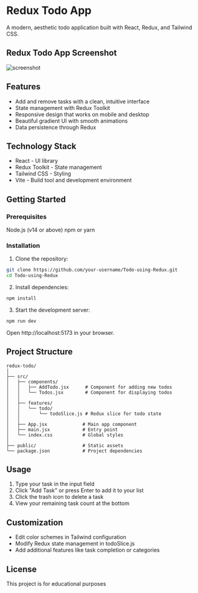 # Redux Todo App
A modern, aesthetic todo application built with React, Redux, and Tailwind CSS.

## Redux Todo App Screenshot
![screenshot](https://i.postimg.cc/HnsLhk3B/Screenshot-2025-05-29-205258.png)

## Features
- Add and remove tasks with a clean, intuitive interface
- State management with Redux Toolkit
- Responsive design that works on mobile and desktop
- Beautiful gradient UI with smooth animations
- Data persistence through Redux


## Technology Stack
- React - UI library
- Redux Toolkit - State management
- Tailwind CSS - Styling
- Vite - Build tool and development environment


## Getting Started


### Prerequisites
Node.js (v14 or above)
npm or yarn


### Installation

1. Clone the repository:
```bash
git clone https://github.com/your-username/Todo-using-Redux.git
cd Todo-using-Redux
``` 
2. Install dependencies:
```bash
npm install
```
3. Start the development server:
```bash
npm run dev
```

Open http://localhost:5173 in your browser.

## Project Structure
```
redux-todo/
│
├── src/
│   ├── components/
│   │   ├── AddTodo.jsx      # Component for adding new todos
│   │   └── Todos.jsx        # Component for displaying todos
│   │
│   ├── features/
│   │   └── todo/
│   │       └── todoSlice.js # Redux slice for todo state
│   │
│   ├── App.jsx             # Main app component
│   ├── main.jsx            # Entry point
│   └── index.css           # Global styles
│
├── public/                 # Static assets
└── package.json            # Project dependencies
```

## Usage
1. Type your task in the input field
2. Click "Add Task" or press Enter to add it to your list
3. Click the trash icon to delete a task
4. View your remaining task count at the bottom

## Customization
- Edit color schemes in Tailwind configuration
- Modify Redux state management in todoSlice.js
- Add additional features like task completion or categories


## License
This project is for educational purposes
